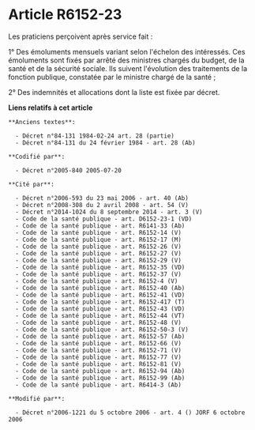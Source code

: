 # Article R6152-23

Les praticiens perçoivent après service fait :

1° Des émoluments mensuels variant selon l'échelon des intéressés. Ces émoluments sont fixés par arrêté des ministres chargés
du budget, de la santé et de la sécurité sociale. Ils suivent l'évolution des traitements de la fonction publique, constatée
par le ministre chargé de la santé ;

2° Des indemnités et allocations dont la liste est fixée par décret.

**Liens relatifs à cet article**

	**Anciens textes**:

	  - Décret n°84-131 1984-02-24 art. 28 (partie)
	  - Décret n°84-131 du 24 février 1984 - art. 28 (Ab)

	**Codifié par**:

	  - Décret n°2005-840 2005-07-20

	**Cité par**:

	  - Décret n°2006-593 du 23 mai 2006 - art. 40 (Ab)
	  - Décret n°2008-308 du 2 avril 2008 - art. 54 (V)
	  - Décret n°2014-1024 du 8 septembre 2014 - art. 3 (V)
	  - Code de la santé publique - art. D6152-23-1 (VD)
	  - Code de la santé publique - art. R6141-33 (Ab)
	  - Code de la santé publique - art. R6152-14 (V)
	  - Code de la santé publique - art. R6152-17 (M)
	  - Code de la santé publique - art. R6152-26 (V)
	  - Code de la santé publique - art. R6152-27 (V)
	  - Code de la santé publique - art. R6152-29 (V)
	  - Code de la santé publique - art. R6152-35 (VD)
	  - Code de la santé publique - art. R6152-37 (V)
	  - Code de la santé publique - art. R6152-4 (V)
	  - Code de la santé publique - art. R6152-40 (Ab)
	  - Code de la santé publique - art. R6152-41 (VD)
	  - Code de la santé publique - art. R6152-417 (T)
	  - Code de la santé publique - art. R6152-43 (VD)
	  - Code de la santé publique - art. R6152-44 (VT)
	  - Code de la santé publique - art. R6152-48 (V)
	  - Code de la santé publique - art. R6152-50-3 (V)
	  - Code de la santé publique - art. R6152-57 (Ab)
	  - Code de la santé publique - art. R6152-66 (V)
	  - Code de la santé publique - art. R6152-71 (V)
	  - Code de la santé publique - art. R6152-77 (V)
	  - Code de la santé publique - art. R6152-81 (V)
	  - Code de la santé publique - art. R6152-94 (Ab)
	  - Code de la santé publique - art. R6152-99 (Ab)
	  - Code de la santé publique - art. R6414-3 (Ab)

	**Modifié par**:

	  - Décret n°2006-1221 du 5 octobre 2006 - art. 4 () JORF 6 octobre 2006
